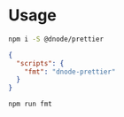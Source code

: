 # Usage

```bash
npm i -S @dnode/prettier 
```

```json
{
  "scripts": {
    "fmt": "dnode-prettier"
  }
}
```

```bash
npm run fmt
```
